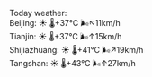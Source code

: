 Today weather:  
Beijing: ☀️   🌡️+37°C 🌬️↖11km/h  
Tianjin: ☀️   🌡️+37°C 🌬️↑15km/h  
Shijiazhuang: ☀️   🌡️+41°C 🌬️↗19km/h  
Tangshan: ☀️   🌡️+43°C 🌬️↑27km/h  
